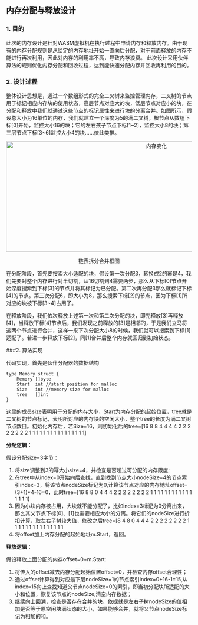 ## 内存分配与释放设计

### 1. 目的
 
此次的内存设计是针对WASM虚拟机在执行过程中申请内存和释放内存。由于现有的内存分配规则是从给定的内存地址开始一直向后分配，对于前面释放的内存不能进行再次利用，因此对内存的利用率不高，导致内存浪费。 此次设计采用伙伴算法的规则优化内存分配和回收过程，达到能快速分配内存并回收再利用的目的。

### 2. 设计过程

整体设计思想是，通过一个数组形式的完全二叉树来监控管理内存，二叉树的节点用于标记相应内存块的使用状态，高层节点对应大的块，低层节点对应小的块，在分配和释放中我们就通过这些节点的标记属性来进行块的分离合并。如图所示，假设总大小为16单位的内存，我们就建立一个深度为5的满二叉树，根节点从数组下标[0]开始，监控大小16的块；它的左右孩子节点下标[1~2]，监控大小8的块；第三层节点下标[3~6]监控大小4的块……依此类推。


<div align=center>
<img src="https://github.com/Noyawei/memory-alloc/raw/master/image/buddy.png" width = "800" height = "300" alt="内存变化"/>
<p>链表拆分合并框图</p>
</div>



在分配阶段，首先要搜索大小适配的块，假设第一次分配3，转换成2的幂是4，我们先要对整个内存进行对半切割，从16切割到4需要两步，那么从下标[0]节点开始深度搜索到下标[3]的节点并将其标记为已分配。第二次再分配3那么就标记下标[4]的节点。第三次分配6，即大小为8，那么搜索下标[2]的节点，因为下标[1]所对应的块被下标[3~4]占用了。

在释放阶段，我们依次释放上述第一次和第二次分配的块，即先释放[3]再释放[4]，当释放下标[4]节点后，我们发现之前释放的[3]是相邻的，于是我们立马将这两个节点进行合并，这样一来下次分配大小8的时候，我们就可以搜索到下标[1]适配了。若进一步释放下标[2]，同[1]合并后整个内存就回归到初始状态。

###2. 算法实现

代码实现，首先是伙伴分配器的数据结构

	type Memory struct {
		Memory []byte
		Start  int //start position for malloc
		Size   int //memory size for malloc
		tree   []int
	}

这里的成员size表明用于分配的内存大小，Start为内存分配的起始位置，tree就是二叉树的节点标记，表明所对应的内存块的空闲大小，整个tree的长度为满二叉树节点数目。初始化内存后，若Size=16，则初始化后的tree=[16 8 8 4 4 4 4 2 2 2 2 2 2 2 2 1 1 1 1 1 1 1 1 1 1 1 1 1 1 1 1]

**分配逻辑：**

假设分配size=3字节：

1. 将size调整到3的幂大小size=4，并检查是否超过可分配的内存限度;
2. 在tree中从index=0开始向后查找，直到找到节点大小nodeSize=4的节点索引index=3，将该节点nodeSize标记为0,计算该节点对应的内存地址offset=(3+1)*4-16=0，此时tree=[16 8 8 0 4 4 4 2 2 2 2 2 2 2 2 1 1 1 1 1 1 1 1 1 1 1 1 1 1 1 1]
3. 因为小块内存被占用，大块就不能分配了，比如index=3标记为0分离出来，那么其父节点下标[0]、[1]也需要相应大小的分离。将它们的nodeSize进行折扣计算，取左右子树较大值，修改之后tree=[8 4 8 0 4 4 4 2 2 2 2 2 2 2 2 1 1 1 1 1 1 1 1 1 1 1 1 1 1 1 
4. 将offset加上内存分配的起始地址m.Start，返回。

**释放逻辑：**

假设释放上面分配的内存offset=0+m.Start:

1. 将传入的offset减去内存分配起始位置offset=0，并检查内存offset合理性；
2. 通过offset计算得到对应最下层nodeSize=1的节点索引index=0+16-1=15,从index=15向上查找知道父节点nodeSize=0的索引，即当初分配块所适配的大小和位置，恢复该节点的nodeSize,清空内存数据；
3. 继续向上回溯，检查是否存在合并的块，依据就是左右子树nodeSize的值相加是否等于原空闲块满状态的大小，如果能够合并，就将父节点nodeSize标记为相加的和。





